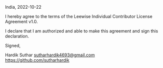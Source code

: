 India, 2022-10-22

I hereby agree to the terms of the Leewise Individual Contributor License
Agreement v1.0.

I declare that I am authorized and able to make this agreement and sign this
declaration.

Signed,

Hardik Suthar sutharhardik4693@gmail.com https://github.com/sutharhardik

